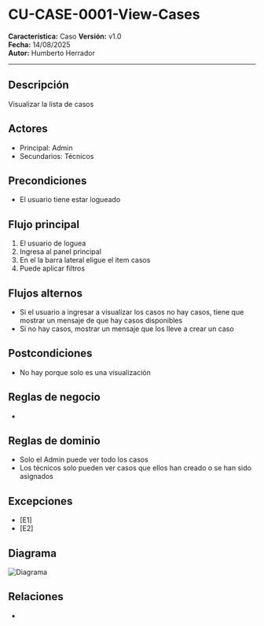 # CU-CASE-0001-View-Cases

**Característica:** Caso
**Versión:** v1.0  
**Fecha:** 14/08/2025  
**Autor:** Humberto Herrador

---

## Descripción
Visualizar la lista de casos

## Actores
- Principal: Admin
- Secundarios: Técnicos

## Precondiciones
- El usuario tiene estar logueado

## Flujo principal
1. El usuario de loguea
2. Ingresa al panel principal
3. En el la barra lateral eligue el item casos
4. Puede aplicar filtros

## Flujos alternos
- Si el usuario a ingresar a visualizar los casos no hay casos, tiene que mostrar un mensaje de que hay casos disponibles
- Si no hay casos, mostrar un mensaje que los lleve a crear un caso

## Postcondiciones
- No hay porque solo es una visualización

## Reglas de negocio
- 

## Reglas de dominio
- Solo el Admin puede ver todo los casos
- Los técnicos solo pueden ver casos que ellos han creado o se han sido asignados

## Excepciones
- [E1]
- [E2]

## Diagrama
![Diagrama]("")

## Relaciones
- 

<!--stackedit_data:
eyJoaXN0b3J5IjpbMTM5OTUyNjI1NywtODM2ODY2ODA5LDE2Mj
QyMzY5Myw3NTM3NDM2NzVdfQ==
-->